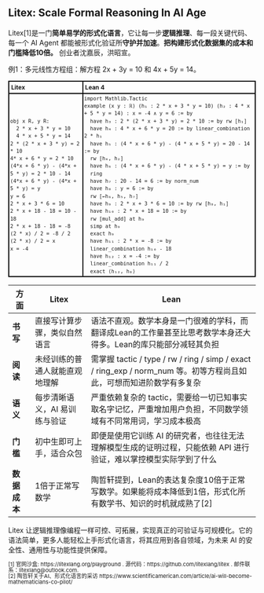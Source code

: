 ## Litex: Scale Formal Reasoning In AI Age

Litex[1]是一门**简单易学的形式化语言**，它让每一步**逻辑推理**、每一段关键代码、每一个 AI Agent 都能被形式化验证所**守护并加速**。**把构建形式化数据集的成本和门槛降低10倍。** 创业者沈嘉辰，洪昭宣。

例1：多元线性方程组：解方程 2x + 3y = 10 和 4x + 5y = 14。

<table style="border-collapse: collapse; width: 100%; font-size: 12px;">
  <tr>
    <th style="border: 2px solid black; padding: 4px; text-align: left; width: 30%;">Litex</th>
    <th style="border: 2px solid black; padding: 4px; text-align: left; width: 70%;">Lean 4</th>
  </tr>
  <tr>
    <td style="border: 2px solid black; padding: 2px;line-height: 1.5">
      <code>obj x R, y R:</code><br>
      <code>&nbsp;&nbsp;2 * x + 3 * y = 10</code><br>
      <code>&nbsp;&nbsp;4 * x + 5 * y = 14</code><br>
      <code>2 * (2 * x + 3 * y) = 2 * 10</code><br>
      <code>4* x + 6 * y = 2 * 10</code><br>
      <code>(4*x + 6 * y) - (4*x + 5 * y) = 2 * 10 - 14</code><br>
      <code>(4*x + 6 * y) - (4*x + 5 * y) = y</code><br>
      <code>y = 6</code><br>
      <code>2 * x + 3 * 6 = 10</code><br>
      <code>2 * x + 18 - 18 = 10 - 18</code><br>
      <code>2 * x + 18 - 18 = -8</code><br>
      <code>(2 * x) / 2 = -8 / 2</code><br>
      <code>(2 * x) / 2 = x</code><br>
      <code>x = -4</code>
    </td>
    <td style="border: 2px solid black; padding: 2px;line-height: 1.5">
      <code>import Mathlib.Tactic</code><br>
      <code>example (x y : ℝ) (h₁ : 2 * x + 3 * y = 10) (h₂ : 4 * x + 5 * y = 14) : x = -4 ∧ y = 6 := by</code><br>
      <code>&nbsp;&nbsp;have h₃ : 2 * (2 * x + 3 * y) = 2 * 10 := by rw [h₁]</code><br>
      <code>&nbsp;&nbsp;have h₄ : 4 * x + 6 * y = 20 := by linear_combination 2 * h₁</code><br>
      <code>&nbsp;&nbsp;have h₅ : (4 * x + 6 * y) - (4 * x + 5 * y) = 20 - 14 := by</code><br>
      <code>&nbsp;&nbsp;rw [h₄, h₂]</code><br>
      <code>&nbsp;&nbsp;have h₆ : (4 * x + 6 * y) - (4 * x + 5 * y) = y := by</code><br>
      <code>&nbsp;&nbsp;ring</code><br>
      <code>&nbsp;&nbsp;have h₇ : 20 - 14 = 6 := by norm_num</code><br>
      <code>&nbsp;&nbsp;have h₈ : y = 6 := by</code><br>
      <code>&nbsp;&nbsp;rw [←h₆, h₅, h₇]</code><br>
      <code>&nbsp;&nbsp;have h₉ : 2 * x + 3 * 6 = 10 := by rw [h₈, h₁]</code><br>
      <code>&nbsp;&nbsp;have h₁₀ : 2 * x + 18 = 10 := by</code><br>
      <code>&nbsp;&nbsp;rw [mul_add] at h₉</code><br>
      <code>&nbsp;&nbsp;simp at h₉</code><br>
      <code>&nbsp;&nbsp;exact h₉</code><br>
      <code>&nbsp;&nbsp;have h₁₁ : 2 * x = -8 := by</code><br>
      <code>&nbsp;&nbsp;linear_combination h₁₀ - 18</code><br>
      <code>&nbsp;&nbsp;have h₁₂ : x = -4 := by</code><br>
      <code>&nbsp;&nbsp;linear_combination h₁₁ / 2</code><br>
      <code>&nbsp;&nbsp;exact ⟨h₁₂, h₈⟩</code>
    </td>
  </tr>
</table>

| 方面         | Litex                          | Lean                                                         |
| ------------ | ------------------------------ | ------------------------------------------------------------ |
| **书写**     | 直接写计算步骤，类似自然语言   | 语法不直观。数学本身是一门很难的学科，而翻译成Lean的工作量甚至比思考数学本身还大得多。Lean的库只能部分减轻其负担 |
| **阅读**     | 未经训练的普通人就能直观地理解 | 需掌握 tactic / type / rw / ring / simp / exact / ring_exp / norm_num 等。初等方程尚且如此，可想而知进阶数学有多复杂 |
| **语义**     | 每步清晰语义，AI 易训练与验证  | 严重依赖复杂的 tactic，需要给一切已知事实取名字记忆，严重增加用户负担，不同数学领域有不同常用词，学习成本极高 |
| **门槛**     | 初中生即可上手，适合众包       | 即便是使用它训练 AI 的研究者，也往往无法理解模型生成的证明过程，只能依赖 API 进行验证，难以掌控模型实际学到了什么 |
| **数据成本** | 1倍于正常写数学                | 陶哲轩提到，Lean的表达复杂度10倍于正常写数学。如果能将成本降低到1倍，形式化所有数学书、知识的时机就成熟了[2] |

Litex 让逻辑推理像编程一样可控、可拓展，实现真正的可验证与可规模化。它的语法简单，更多人能轻松上手形式化语言，将其应用到各自领域，为未来 AI 的安全性、通用性与功能性提供保障。

<div style="font-size: 11px; line-height: 1.1; border-collapse: collapse; width: 100%;">
[1] 官网沙盒: https://litexlang.org/playground . 源代码：https://github.com/litexlang/litex . 邮件联系：litexlang@outlook.com. 
</div>

<div style="font-size: 11px; line-height: 1.1; border-collapse: collapse; width: 100%;">
[2] 陶哲轩关于AI、形式化语言的采访 https://www.scientificamerican.com/article/ai-will-become-mathematicians-co-pilot/
</div>